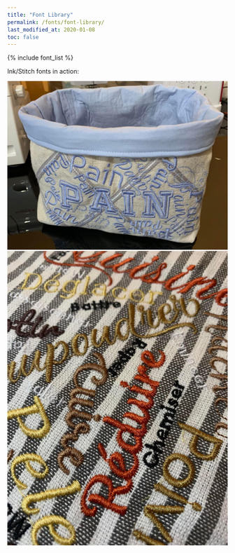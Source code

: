 ```yaml
---
title: "Font Library"
permalink: /fonts/font-library/
last_modified_at: 2020-01-08
toc: false
---
```

{% include font_list %}

Ink/Stitch fonts in action:

![multifont](/assets/images/fonts/multifont.jpg)
![multifont2](/assets/images/fonts/multifont2.jpg)
